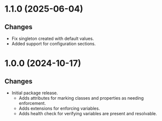# 1.1.0 (2025-06-04)
## Changes
- Fix singleton created with default values.
- Added support for configuration sections.

# 1.0.0 (2024-10-17)
## Changes
- Initial package release.
  - Adds attributes for marking classes and properties as needing enforcement.
  - Adds extensions for enforcing variables.
  - Adds health check for verifying variables are present and resolvable.